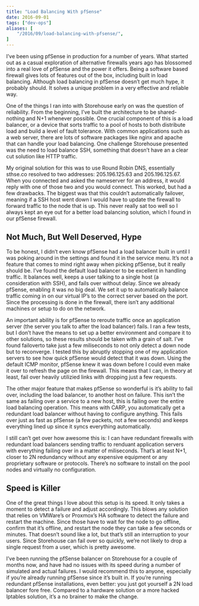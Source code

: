 ```yaml
---
title: "Load Balancing With pfSense"
date: 2016-09-01
tags: ["dev-ops"]
aliases: [
    "/2016/09/load-balancing-with-pfsense/",
]
---
```


I’ve been using pfSense in production for a number of years.  What started out
as a casual exploration of alternative firewalls years ago has blossomed into a
real love of pfSense and the power it offers.  Being a software based firewall
gives lots of features out of the box, including built in load balancing.
Although load balancing in pfSense doesn’t get much hype, it probably should.
It solves a unique problem in a very effective and reliable way.

One of the things I ran into with Storehouse early on was the question of
reliability.  From the beginning, I’ve built the architecture to be
shared-nothing and N+1 whenever possible.  One crucial component of this is a
load balancer, or a device that sorts traffic to a pool of hosts to both
distribute load and build a level of fault tolerance.  With common applications
such as a web server, there are lots of software packages like nginx and apache
that can handle your load balancing.  One challenge Storehouse presented was the
need to load balance SSH, something that doesn’t have an a clear cut solution
like HTTP traffic.

My original solution for this was to use Round Robin DNS, essentially sthse.co
resolved to two addresses: 205.196.125.63 and 205.196.125.67.  When you
connected and asked the nameserver for an address, it would reply with one of
those two and you would connect.  This worked, but had a few drawbacks.  The
biggest was that this couldn’t automatically failover, meaning if a SSH host
went down I would have to update the firewall to forward traffic to the node
that is up.  This never really sat too well so I always kept an eye out for a
better load balancing solution, which I found in our pfSense firewall.

## Not Much, But Well Deserved, Hype

To be honest, I didn’t even know pfSense had a load balancer built in until I
was poking around in the settings and found it in the service menu.  It’s not a
feature that comes to mind right away when picking pfSense, but it really should
be.  I’ve found the default load balancer to be excellent in handling traffic.
It balances well, keeps a user talking to a single host (a consideration with
SSH), and fails over without delay.  Since we already pfSense, enabling it was
no big deal.  We set it up to automatically balance traffic coming in on our
virtual IP’s to the correct server based on the port.  Since the processing is
done in the firewall, there isn’t any additional machines or setup to do on the
network.

An important ability is for pfSense to reroute traffic once an application
server (the server you talk to after the load balancer) fails.  I ran a few
tests, but I don’t have the means to set up a better environment and compare it
to other solutions, so these results should be taken with a grain of salt.  I’ve
found failoverto take just a few miliseconds to not only detect a down node but
to reconverge.  I tested this by abruptly stopping one of my application servers
to see how quick pfSense would detect that it was down.  Using the default ICMP
monitor, pfSense knew it was down before I could even make it over to refresh
the page on the firewall.  This means that I can, in theory at least, fail over
heavily utilizied links with dropping just a few requests.

The other major feature that makes pfSense so wonderful is it’s ability to fail
over, including the load balancer, to another host on failure.  This isn’t the
same as failing over a service to a new host, this is failing over the entire
load balancing operation.  This means with CARP, you automatically get a
redundant load balancer without having to configure anything.  This fails over
just as fast as pfSense (a few packets, not a few seconds) and keeps everything
lined up since it syncs everything automatically.

I still can’t get over how awesome this is:  I can have redundant firewalls with
redundant load balancers sending traffic to renduant application servers with
everything failing over in a matter of miliseconds.  That’s at least N+1, closer
to 2N redundancy without any expensive equipment or any proprietary software or
protocols.  There’s no software to install on the pool nodes and virtually no
configuration.

## Speed is Killer

One of the great things I love about this setup is its speed.  It only takes a
moment to detect a failure and adjust accordingly.  This blows any solution that
relies on VMWare’s or Proxmox’s HA software to detect the failure and restart
the machine.  Since those have to wait for the node to go offline, confirm that
it’s offline, and restart the node they can take a few seconds or minutes.  That
doesn’t sound like a lot, but that’s still an interruption to your users.  Since
Storehouse can fail over so quickly, we’re not likely to drop a single request
from a user, which is pretty awesome.

I’ve been running the pfSense balancer on Storehouse for a couple of months now,
and have had no issues with its speed during a number of simulated and actual
failures.  I would recommend this to anyone, especially if you’re already
running pfSense since it’s built in.  If you’re running redundant pfSense
installations, even better: you just got yourself a 2N load balancer fore free.
Compared to a hardware solution or a more hacked Iptables solution, it’s a no
brainer to make the change.
